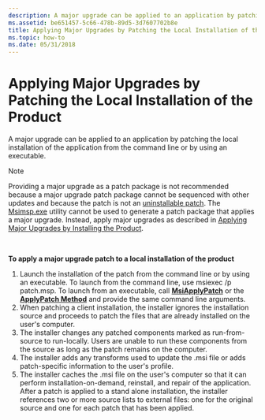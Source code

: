```yaml
---
description: A major upgrade can be applied to an application by patching the local installation of the application from the command line or by using an executable.
ms.assetid: be651457-5c66-478b-89d5-3d7607702b8e
title: Applying Major Upgrades by Patching the Local Installation of the Product
ms.topic: how-to
ms.date: 05/31/2018
---
```


# Applying Major Upgrades by Patching the Local Installation of the Product

A major upgrade can be applied to an application by patching the local installation of the application from the command line or by using an executable.

> [!Note]  
> Providing a major upgrade as a patch package is not recommended because a major upgrade patch package cannot be sequenced with other updates and because the patch is not an [uninstallable patch](uninstallable-patches.md). The [Msimsp.exe](msimsp-exe.md) utility cannot be used to generate a patch package that applies a major upgrade. Instead, apply major upgrades as described in [Applying Major Upgrades by Installing the Product](applying-major-upgrades-by-installing-the-product.md).

 

**To apply a major upgrade patch to a local installation of the product**

1.  Launch the installation of the patch from the command line or by using an executable. To launch from the command line, use msiexec /p patch.msp. To launch from an executable, call [**MsiApplyPatch**](/windows/desktop/api/Msi/nf-msi-msiapplypatcha) or the [**ApplyPatch Method**](installer-applypatch.md) and provide the same command line arguments.
2.  When patching a client installation, the installer ignores the installation source and proceeds to patch the files that are already installed on the user's computer.
3.  The installer changes any patched components marked as run-from-source to run-locally. Users are unable to run these components from the source as long as the patch remains on the computer.
4.  The installer adds any transforms used to update the .msi file or adds patch-specific information to the user's profile.
5.  The installer caches the .msi file on the user's computer so that it can perform installation-on-demand, reinstall, and repair of the application. After a patch is applied to a stand alone installation, the installer references two or more source lists to external files: one for the original source and one for each patch that has been applied.

 

 



